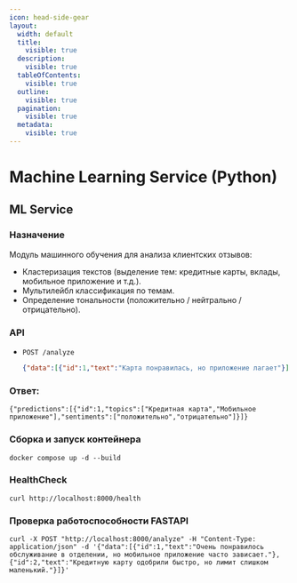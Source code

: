 ```yaml
---
icon: head-side-gear
layout:
  width: default
  title:
    visible: true
  description:
    visible: true
  tableOfContents:
    visible: true
  outline:
    visible: true
  pagination:
    visible: true
  metadata:
    visible: true
---
```


# Machine Learning Service (Python)

## ML Service

### Назначение

Модуль машинного обучения для анализа клиентских отзывов:

* Кластеризация текстов (выделение тем: кредитные карты, вклады, мобильное приложение и т.д.).
* Мультилейбл классификация по темам.
* Определение тональности (положительно / нейтрально / отрицательно).

### API

*   `POST /analyze`

    ```json
    {"data":[{"id":1,"text":"Карта понравилась, но приложение лагает"}]}
    ```

### Ответ:

`{"predictions":[{"id":1,"topics":["Кредитная карта","Мобильное приложение"],"sentiments":["положительно","отрицательно"]}]}`

### Сборка и запуск контейнера

`docker compose up -d --build`

### HealthCheck

`curl http://localhost:8000/health`

### Проверка работоспособности FASTAPI

`curl -X POST "http://localhost:8000/analyze" -H "Content-Type: application/json" -d '{"data":[{"id":1,"text":"Очень понравилось обслуживание в отделении, но мобильное приложение часто зависает."},{"id":2,"text":"Кредитную карту одобрили быстро, но лимит слишком маленький."}]}'`
